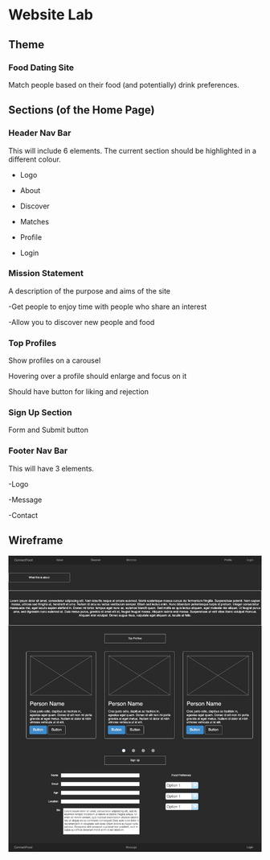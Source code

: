 # Website Lab

## Theme
### Food Dating Site
Match people based on their food (and potentially) drink preferences. 



## Sections (of the Home Page)
### Header Nav Bar
This will include 6 elements. The current section should be highlighted in a different colour. 

- Logo

- About

- Discover

- Matches

- Profile

- Login

 
### Mission Statement
A description of the purpose and aims of the site

-Get people to enjoy time with people who share an interest

-Allow you to discover new people and food


### Top Profiles
Show profiles on a carousel 

Hovering over a profile should enlarge and focus on it

Should have button for liking and rejection

### Sign Up Section
Form and Submit button

### Footer Nav Bar
This will have 3 elements. 

-Logo

-Message

-Contact 


## Wireframe

![](/assets/website_wireframe.jpg)